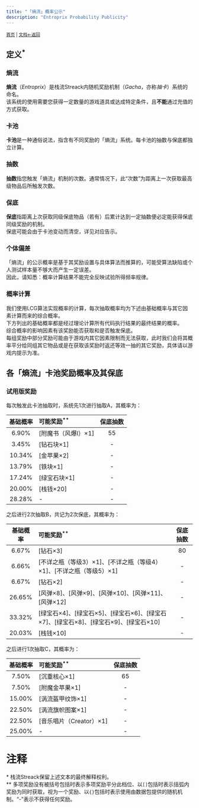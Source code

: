 ```yaml
---
title: "「熵流」概率公示"
description: "Entroprix Probability Publicity"
---
```

<small id="old_menu"><a href="/Streack/">首页</a> | <a href="/Streack/doc/">文档</a></small><small><a href="../../">←返回</a></small><br>

## 定义<sup>*</sup>
### 熵流
**熵流**（*Entroprix*）是栈流Streack内随机奖励机制（*Gacha*，亦称*抽卡*）系统的命名。<br>
该系统的使用需要您获得一定数量的游戏道具或达成特定条件，且**不能**通过充值的方式获取。

### 卡池
**卡池**是一种通俗说法，指含有不同奖励的「熵流」系统。每卡池的抽数与保底都独立计算。

### 抽数
**抽数**指您触发「熵流」机制的次数。通常情况下，此“次数”为距离上一次获取最高级物品后所触发次数。

### 保底
**保底**指距离上次获取同级保底物品（若有）后累计达到一定抽数便必定能获得保底同级奖励的机制。<br>
保底可能会由于卡池变动而清空，详见对应告示。

### 个体偏差
「熵流」的公示概率是基于其奖励设置与具体算法而推算的，可能受算法缺陷或个人测试样本量不够大而产生一定误差。<br>
因此，请知悉：概率计算结果不能完全反映试验所得频率规律。

### 概率计算
我们使用LCG算法实现概率的计算，每次抽取概率均为下述由基础概率与其它因素计算而来的综合概率。<br>
下方列出的基础概率都是经过理论计算所有代码执行结果的最终结果的概率。<br>
综合概率的影响因素有该奖励能否获取和是否触发保底。<br>
每组奖励中部分奖励可能由于游戏内其它因素限制而无法获取，此时我们会将其概率平分给同组其它物品或是在获取该奖励时返还等效一抽的其它奖励，具体请以游戏内提示为准。

## 各「熵流」卡池奖励概率及其保底

### 试用版奖励
每次触发此卡池抽取时，系统先1次进行抽取A，其概率为：

| 基础概率 | 可能奖励<sup>**</sup> | 保底抽数 |
|:-:|:----|:-:|
|6.90%|[附魔书（风爆I）×1]|55|
|3.45%|[钻石块×1]|-|
|10.34%|[金苹果×2]|-|
|13.79%|[铁块×1]|-|
|17.24%|[绿宝石块×1]|-|
|20.00%|[栈钱×20]|-|
|28.28%|-|-|

之后进行2次抽取B，共记为2次保底，其概率为：

| 基础概率 | 可能奖励<sup>**</sup> | 保底抽数 |
|:-:|:----|:-:|
|6.67%|[钻石×3]|80|
|6.66%|[不详之瓶（等级3）×1]、[不详之瓶（等级4）×1]、[不详之瓶（等级5）×1]|-|
|6.67%|[钻石×2]|-|
|26.65%|[风弹×8]、[风弹×9]、[风弹×10]、[风弹×11]、[风弹×12]|-|
|33.32%|[绿宝石×4]、[绿宝石×5]、[绿宝石×6]、[绿宝石×7]、[绿宝石×8]、[绿宝石×9]、[绿宝石×10]|-|
|20.03%|[栈钱×10]|-|

之后进行1次抽取C，其概率为：

| 基础概率 | 可能奖励<sup>**</sup> | 保底抽数 |
|:-:|:----|:-:|
|7.50%|[沉重核心×1]|65|
|7.50%|[附魔金苹果×1]|-|
|15.00%|[涡流盔甲纹饰×1]|-|
|22.50%|[涡流旗帜图案×1]|-|
|22.50%|[音乐唱片（Creator）×1]|-|
|25.00%|-|-|

# 注释
\* 栈流Streack保留上述文本的最终解释权利。<br>
\** 多项奖励没有被括号包括时表示多项奖励平分此档位、以`[]`包括时表示括弧内奖励为同时获取，视为一个奖励、以`{}`包括时表示使用由数据包提供的随机机制。“-”表示不获得任何奖励。<br>

<script src="https://rs.kdxiaoyi.top/res/scripts/js/sober@1.0.6.min.js"></script><script src="https://kdxiaoyi.top/Streack/page/js/pmd.js"></script><script src="https://rs.kdxiaoyi.top/res/scripts/js/pmd-reRender.min.js"></script>